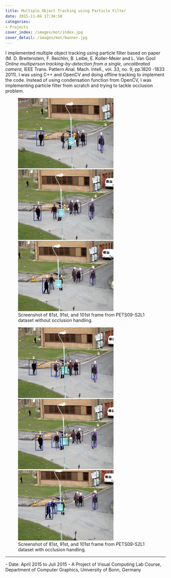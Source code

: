```yaml
---
title: Multiple Object Tracking using Particle Filter
date: 2015-11-04 17:34:50
categories: 
- Projects
cover_index: /images/mot/index.jpg
cover_detail: /images/mot/banner.jpg
---
```

I implemented multiple object tracking using particle filter based on paper (M. D. Breitenstein, F. Reichlin, B. Leibe, E. Koller-Meier and L. Van Gool  *Online multiperson tracking-by-detection from a single, uncalibrated camera*,  IEEE Trans. Pattern Anal. Mach. Intell.,  vol. 33,  no. 9,  pp.1820 -1833 2011). <!-- more --> I was using C++ and OpenCV and doing offline tracking to implement the code. Instead of using condensation function from OpenCV, I was implementing particle filter from scratch and trying to tackle occlusion problem.


<figure class="images-row">
<img style="display: inline;" src="/images/mot/1.jpg" width="300"><img style="display: inline;" src="/images/mot/2.jpg" width="300"><img style="display: inline;" src="/images/mot/3.jpg" width="300">
<figcaption>
Screenshot of 81st, 91st, and 101st frame from PETS09-S2L1 dataset without occlusion handling.
</figcaption>
</figure>

<figure class="images-row">
<img style="display: inline;" src="/images/mot/1o.jpg" width="300"><img style="display: inline;" src="/images/mot/2o.jpg" width="300"><img style="display: inline;" src="/images/mot/3o.jpg" width="300">
<figcaption>
Screenshot of 81st, 91st, and 101st frame from PETS09-S2L1 dataset with occlusion handling.
</figcaption>
</figure>

<hr>
- Date: April 2015 to Juli 2015
- A Project of Visual Computing Lab Course, Department of Computer Graphics, University of Bonn, Germany
